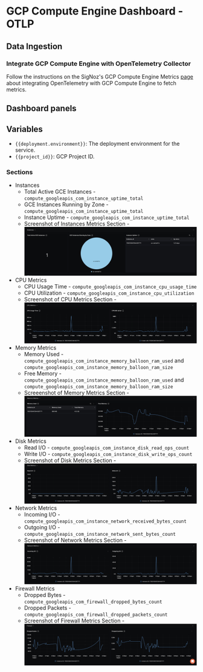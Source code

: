 # GCP Compute Engine Dashboard - OTLP

## Data Ingestion

### Integrate GCP Compute Engine with OpenTelemetry Collector

Follow the instructions on the SigNoz's GCP Compute Engine Metrics [page](https://signoz.io/docs/gcp-monitoring/compute-engine/metrics/) about integrating OpenTelemetry with GCP Compute Engine to fetch metrics.

## Dashboard panels

## Variables

- `{{deployment.environment}}`: The deployment environment for the service.
- `{{project_id}}`: GCP Project ID.

### Sections

- Instances
  - Total Active GCE Instances - `compute_googleapis_com_instance_uptime_total`
  - GCE Instances Running by Zone - `compute_googleapis_com_instance_uptime_total`
  - Instance Uptime - `compute_googleapis_com_instance_uptime_total`
  - Screenshot of Instances Metrics Section - ![Instances Metrics Screenshot](assets/instances_metrics.png)
- CPU Metrics
  - CPU Usage Time - `compute_googleapis_com_instance_cpu_usage_time`
  - CPU Utilization - `compute_googleapis_com_instance_cpu_utilization`
  - Screenshot of CPU Metrics Section - ![CPU Metrics Screenshot](assets/cpu_metrics.png)
- Memory Metrics
  - Memory Used - `compute_googleapis_com_instance_memory_balloon_ram_used` and `compute_googleapis_com_instance_memory_balloon_ram_size`
  - Free Memory - `compute_googleapis_com_instance_memory_balloon_ram_used` and `compute_googleapis_com_instance_memory_balloon_ram_size`
  - Screeenshot of Memory Metrics Section - ![Memory Metrics Screenshot](assets/memory_metrics.png)
- Disk Metrics
  - Read I/O - `compute_googleapis_com_instance_disk_read_ops_count`
  - Write I/O - `compute_googleapis_com_instance_disk_write_ops_count`
  - Screenshot of Disk Metrics Section - ![Disk Metrics Screenshot](assets/disk_metrics.png)
- Network Metrics
  - Incoming I/O - `compute_googleapis_com_instance_network_received_bytes_count`
  - Outgoing I/O - `compute_googleapis_com_instance_network_sent_bytes_count`
  - Screenshot of Network Metrics Section - ![Network Metrics Screenshot](assets/network_metrics.png)
- Firewall Metrics
  - Dropped Bytes - `compute_googleapis_com_firewall_dropped_bytes_count`
  - Dropped Packets - `compute_googleapis_com_firewall_dropped_packets_count`
  - Screenshot of Firewall Metrics Section - ![Firewall Metrics Screenshot](assets/firewall_metrics.png)
